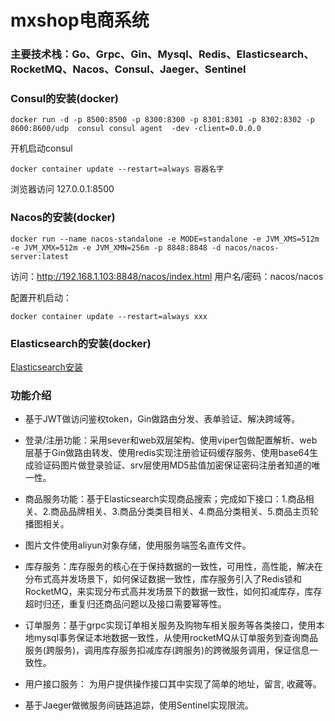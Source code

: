 
# mxshop电商系统
### 主要技术栈：Go、Grpc、Gin、Mysql、Redis、Elasticsearch、RocketMQ、Nacos、Consul、Jaeger、Sentinel
### Consul的安装(docker)
```shell
docker run -d -p 8500:8500 -p 8300:8300 -p 8301:8301 -p 8302:8302 -p 8600:8600/udp  consul consul agent  -dev -client=0.0.0.0
```
开机启动consul
```shell
docker container update --restart=always 容器名字
```
浏览器访问 127.0.0.1:8500

### Nacos的安装(docker)
```shell
docker run --name nacos-standalone -e MODE=standalone -e JVM_XMS=512m -e JVM_XMX=512m -e JVM_XMN=256m -p 8848:8848 -d nacos/nacos-server:latest
```
访问：http://192.168.1.103:8848/nacos/index.html
 用户名/密码：nacos/nacos
 
 配置开机启动：
 ```shell
 docker container update --restart=always xxx
```

### Elasticsearch的安装(docker)
[Elasticsearch安装](https://learnku.com/articles/72845)

### 功能介绍
* 基于JWT做访问鉴权token，Gin做路由分发、表单验证、解决跨域等。

* 登录/注册功能：采用sever和web双层架构、使用viper包做配置解析、web层基于Gin做路由转发、使用redis实现注册验证码缓存服务、使用base64生成验证码图片做登录验证、srv层使用MD5盐值加密保证密码注册者知道的唯一性。

* 商品服务功能：基于Elasticsearch实现商品搜索；完成如下接口：1.商品相关、2.商品品牌相关、3.商品分类类目相关、4.商品分类相关、5.商品主页轮播图相关。
* 图片文件使用aliyun对象存储，使用服务端签名直传文件。
* 库存服务：库存服务的核心在于保持数据的一致性，可用性，高性能，解决在分布式高并发场景下，如何保证数据一致性，库存服务引入了Redis锁和RocketMQ，来实现分布式高并发场景下的数据一致性，如何扣减库存，库存超时归还，重复归还商品问题以及接口需要幂等性。
* 订单服务：基于grpc实现订单相关服务及购物车相关服务等各类接口，使用本地mysql事务保证本地数据一致性，从使用rocketMQ从订单服务到查询商品服务(跨服务)，调用库存服务扣减库存(跨服务)的跨微服务调用，保证信息一致性。
* 用户接口服务： 为用户提供操作接口其中实现了简单的地址，留言, 收藏等。
* 基于Jaeger做微服务间链路追踪，使用Sentinel实现限流。

	

